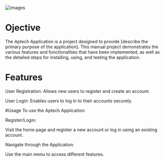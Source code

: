 ![images](https://github.com/user-attachments/assets/ecb970f4-7e4d-4c6b-8b6e-6e1b249c1180)


# Ojective
The Aptech Application is a project designed to provide [describe the primary purpose of the application]. 
This manual project demonstrates the various features and functionalities that have been implemented,
as well as the detailed steps for installing, using, and testing the application.
# Features
User Registration: Allows new users to register and create an account.


User Login: Enables users to log in to their accounts securely.

#Usage
To use the Aptech Application:

Register/Login:

Visit the home page and register a new account or log in using an existing account.

Navigate through the Application:

Use the main menu to access different features.
